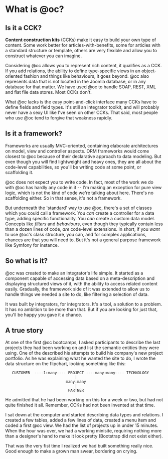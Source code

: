 # What is @oc?

## Is it a CCK?

**Content construction kits** (CCKs) make it easy to build your own type of content. Some work better for articles-with-benefits, some for articles with a standard structure or template, others are very flexible and allow you to construct whatever you can imagine. 

Considering @oc allows you to represent rich content, it qualifies as a CCK. If you add relations, the ability to define type-specific views in an object-oriented fashion and things like behaviours, it goes beyond. @oc also represents data that is not located in the Joomla database, or in any database for that matter. We have used @oc to handle SOAP, REST, XML and flat file data stores. Most CCKs don't.

What @oc lacks is the easy point-and-click interface many CCKs have to define fields and field types. It's still an integrator toolkit, and will probably never have a sexy UI like I've seen on other CCKs. That said, most people who use @oc tend to forgive that weakness rapidly.
 
## Is it a framework?
 
Frameworks are usually MVC-oriented, containing elaborate architectures on model, view and controller aspects. ORM frameworks would come closest to @oc because of their declarative approach to data modeling. But even though you will find lightweight and heavy ones, they are all about the code-level capabilities, so you'll be writing code at some point, or scaffolding it. 
 
@oc does not expect you to write code. In fact, most of the work we do with @oc has hardly any code in it -- I'm making an exception for pure view logic, which is not the kind of code we're talking about here. There's no scaffolding either. So in that sense, it's not a framework.

But underneath the 'standard' way to use @oc, there's a set of classes which you could call a framework. You *can* create a controller for a data type, adding specific functionality. You *can* create a custom data model. Concepts like *filters* and *behaviours*, even though they typically contain less than a dozen lines of code, *are* code-level extensions. In short, if you *want* to use @oc's class structure, you can, and for complex applications, chances are that you will need to. But it's not a general purpose framework like Symfony for instance.

## So what is it?

@oc was created to make an integrator's life simple. It started as a component capable of accessing data based on a meta-description and displaying structured views of it, with the ability to access related content easily. Gradually, the framework side of it was extended to allow us to handle things we needed a site to do, like filtering a selection of data. 

It was built by integrators, for integrators. It's a tool, a solution to a problem. It has no ambition to be more than that. But if you are looking for just that, you'll be happy you gave it a chance.
 
## A true story

At one of the first @oc bootcamps, I asked participants to describe the last projects they had been working on and list the semantic entities they were using. One of the described his attempts to build his company's new project portfolio. As he was explaining what he wanted the site to do, I wrote the data structure on the flipchart, looking something like this:

```
   CUSTOMER  ----1:many---- PROJECT ----many:many---- TECHNOLOGY
                               |
                           many:many
                               |
                            PARTNER
```

He admitted that he had been working on this for a week or two, but had not quite finished it all. Remember, CCKs had not been invented at that time. 

I sat down at the computer and started describing data types and relations. I created a few tables, added a few lines of data, created a menu item and coded a first @oc view. We had the list of projects up in under 15 minutes. When the hour was over, we had a working minisite, requiring nothing more than a designer's hand to make it look pretty (Bootstrap did not exist either). 
  
That was the very fist time I realized we had built something really nice. Good enough to make a grown man swear, bordering on crying. 